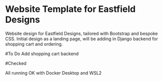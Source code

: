 # Website Template for Eastfield Designs
Website design for Eastfield Designs, tailored with Bootstrap and bespoke CSS.
Initial design as a landing page, will be adding in Django backend for shopping cart and ordering.

#To Do
Add shopping cart backend

#Checked

All running OK with Docker Desktop and WSL2

